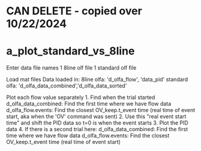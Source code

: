 # CAN DELETE - copied over 10/22/2024
# a_plot_standard_vs_8line



Enter data file names
    1 8line olf file
    1 standard olf file
    

Load mat files
    Data loaded in:
        8line olfa: 'd_olfa_flow', 'data_pid'
        standard olfa: 'd_olfa_data_combined','d_olfa_data_sorted'

Plot each flow value separately
    1. Find when the trial started
        d_olfa_data_combined: Find the first time where we have flow data
        d_olfa_flow.events: Find the closest OV_keep.t_event time (real time of event start, aka when the 'OV' command was sent)
    2. Use this "real event start time" and shift the PID data so t=0 is when the event starts
    3. Plot the PID data
    4. If there is a second trial here:
        d_olfa_data_combined: Find the first time where we have flow data
        d_olfa_flow.events: Find the closest OV_keep.t_event time (real time of event start)




